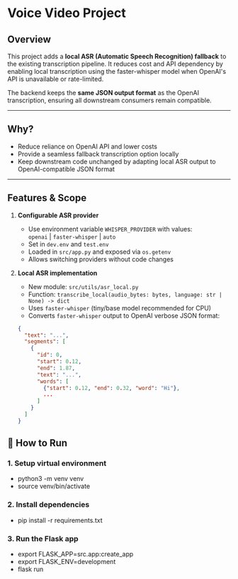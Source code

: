 # Voice Video Project
## Overview

This project adds a **local ASR (Automatic Speech Recognition) fallback** to the existing transcription pipeline. It reduces cost and API dependency by enabling local transcription using the faster-whisper model when OpenAI's API is unavailable or rate-limited.

The backend keeps the **same JSON output format** as the OpenAI transcription, ensuring all downstream consumers remain compatible.

---

## Why?

- Reduce reliance on OpenAI API and lower costs
- Provide a seamless fallback transcription option locally
- Keep downstream code unchanged by adapting local ASR output to OpenAI-compatible JSON format

---

## Features & Scope

1. **Configurable ASR provider**

   - Use environment variable `WHISPER_PROVIDER` with values:  
     `openai` | `faster-whisper` | `auto`  
   - Set in `dev.env` and `test.env`
   - Loaded in `src/app.py` and exposed via `os.getenv`
   - Allows switching providers without code changes

2. **Local ASR implementation**

   - New module: `src/utils/asr_local.py`
   - Function: `transcribe_local(audio_bytes: bytes, language: str | None) -> dict`
   - Uses `faster-whisper` (tiny/base model recommended for CPU)
   - Converts `faster-whisper` output to OpenAI verbose JSON format:

   ```json
   {
     "text": "...",
     "segments": [
       {
         "id": 0,
         "start": 0.12,
         "end": 1.87,
         "text": "...",
         "words": [
           {"start": 0.12, "end": 0.32, "word": "Hi"},
           ...
         ]
       }
     ]
   }


## 🚀 How to Run

### 1. Setup virtual environment

   - python3 -m venv venv
   - source venv/bin/activate

### 2. Install dependencies

   - pip install -r requirements.txt

### 3. Run the Flask app

   - export FLASK_APP=src.app:create_app
   - export FLASK_ENV=development
   - flask run
